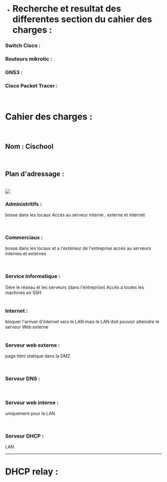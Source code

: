 * # Recherche et resultat des differentes section du cahier des charges : 

### Switch Cisco :


### Routeurs mikrotic : 


### GNS3 : 
### Cisco Packet Tracer : 
<br>

# Cahier des charges : 

<br>

## Nom : Cischool 
<br>

## Plan d'adressage :
<br>
<img src="../Schéma_exemple.png">

### Administritifs :
bosse dans les locaux
Accés au serveur interne , externe et internet  

<br>

### Commerciaux :
bosse dans les locaux et a l'extérieur de l'entreprise
accés au serveurs internes et externes 

<br>

### Service Informatique :
Gére le réseau et les serveurs (dans l'entreprise)
Accés a toutes les machines en SSH 
<br><br>

### Internet :
bloquer l'arriver d'internet vers le LAN mais le LAN doit pouvoir atteindre le serveur Web externe  
<br>

### Serveur web externe : 
page html statique dans la DMZ

<br>

### Serveur DNS : 

<br>

### Serveur web interne : 
uniquement pour le LAN 

<br>

### Serveur DHCP : 
LAN 
***
# DHCP relay : 